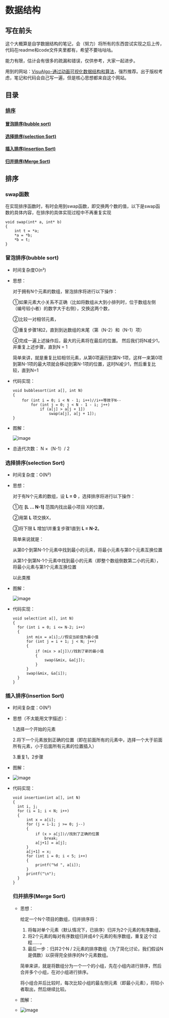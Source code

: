 # 数据结构

## 写在前头

这个大概算是自学数据结构的笔记，会（努力）将所有的东西尝试实现之后上传，代码在readme和code文件夹里都有，希望不要咕咕咕。

能力有限，估计会有很多的疏漏和错误，仅供参考，大家一起进步。

用到的网站：[VisuAlgo-通过动画可视化数据结构和算法](https://visualgo.net/en)，强烈推荐。出于版权考虑，笔记和代码会自己写一遍，但是核心思想都来自这个网站。

## 目录

### <a href='#1'>排序</a>

#### <a href='#1.1'>冒泡排序(bubble sort)</a>

#### <a href='#1.2'>选择排序(selection Sort)</a>

#### <a href='#1.3'>插入排序(insertion Sort)</a>

#### <a href='#1.4'>归并排序(Merge Sort)</a>

## <a name='1'>排序</a>

### swap函数

在实现排序函数时，有时会用到swap函数，即交换两个数的值，以下是swap函数的具体内容，在排序的具体实现过程中不再重复实现

```
void swap(int* a, int* b)
{
	int t = *a;
	*a = *b;
	*b = t;
}
```

### <a name='1.1'>冒泡排序(bubble sort)</a>

- 时间复杂度O(n²)

- 思想：

  对于拥有N个元素的数组，冒泡排序将进行以下操作：

  ①如果元素大小关系不正确（比如将数组从大到小排列时，位于数组左侧（编号较小者）的数字大于右侧），交换这两个数，

  ②比较一对相邻元素，

  ③重复步骤1和2，直到到达数组的末尾（第（N-2）和（N-1）项）

  ④完成一遍上述操作后，最大的元素将在最后的位置。 然后我们将N减少1，并重复上述步骤，直到N = 1

  

  简单来讲，就是重复比较相邻元素，从第0项遍历到第N-1项，这样一来第0项到第N-1项的最大项就会移动到第N-1项的位置，这时N减少1，然后重复比较，直到N=1

- 代码实现：

    ```
    void bubblesort(int a[], int N)
    {
    	for (int i = 0; i < N - 1; i++)//i++等效于N--
    		for (int j = 0; j < N - 1 - i; j++)
    			if (a[j] > a[j + 1])
    				swap(a[j], a[j + 1]);
    }
    ```

    

- 图解：

    ![image](https://github.com/Evelina-Chen/Data-structure-self-study/blob/master/image/bubblesort.png)

- 总迭代次数： N ×（N-1）/ 2

### <a name='1.1'>选择排序(selection Sort)</a>

- 时间复杂度：O(N²)

- 思想：

  对于有N个元素的数组，设 **L = 0** ，选择排序将进行以下操作：

  ①在 **[L ... N-1]** 范围内找出最小项目 X的位置，

  ②用第 **L** 项交换X，

  ③将下限 **L** 增加1并重复步骤1直到 **L = N-2**。

  简单来说就是：

  从第0个到第N-1个元素中找到最小的元素，将最小元素与第0个元素互换位置

  从第1个到第N-1个元素中找到最小的元素（即整个数组倒数第二小的元素），将最小元素与第1个元素互换位置

  以此类推

- 图解：

  ![image](https://github.com/Evelina-Chen/Data-structure-self-study-/blob/master/image/selectionsort.png)

- 代码实现：

  ```
  void select(int a[], int N)
  {
  	for (int i = 0; i <= N-2; i++)
  	{
  		int mix = a[i];//假设当前值为最小值
  		for (int j = i + 1; j < N; j++)
  		{
  			if (mix > a[j])//找到了新的最小值
  			{
  				swap(&mix, &a[j]);
  			}
  		}
  		swap(&mix, &a[i]);
  	}
  }
  ```

### <a name='1.4'>插入排序(insertion Sort)</a>

- 时间复杂度：O(N²)

- 思想（不太能用文字描述）：

  1.选择一个开始的元素

  2.将下一个元素放到正确的位置（即在前面所有的元素中，选择一个大于前面所有元素，小于后面所有元素的位置插入）

  3.重复1，2步骤

- 图解：

- ![image](https://github.com/Evelina-Chen/Data-structure-self-study-/blob/master/image/insertionSort.png)

- 代码实现：

  ```
  void insertion(int a[], int N)
  {
  	int i, j;
  	for (i = 1; i < N; i++)
  	{
  		int x = a[i];
  		for (j = i-1; j >= 0; j--)
  		{
  			if (x > a[j])//找到了正确的位置
  				break;
  			a[j+1] = a[j];
  		}
  		a[j+1] = x;
  		for (int i = 0; i < 5; i++)
  		{
  			printf("%d ", a[i]);
  		}
  		printf("\n");
  	}
  }
  ```
  
  
  
  ### <a name='1.4'>归并排序(Merge Sort)</a>
  
  - 思想：
  
    给定一个N个项目的数组，归并排序将：
  
    1. 将每对单个元素（默认情况下，已排序）归并为2个元素的有序数组，
    2. 将2个元素的每对有序数组归并成4个元素的有序数组，重复这个过程......，
    3. 最后一步：归并2个N / 2元素的排序数组（为了简化讨论，我们假设N是偶数）以获得完全排序的N个元素数组。
  
    简单来讲，就是将数组分为一个一个的小组，先在小组内进行排序，然后合并多个小组，在对小组进行排序。
  
    将小组合并后比较时，每次比较小组的最左侧元素（即最小元素），将较小者取出，然后继续比较。
  
  - 图解：
  
  - ![image](https://github.com/Evelina-Chen/Data-structure-self-study-/blob/master/image/，mergeSort.png)
  
    
  
    